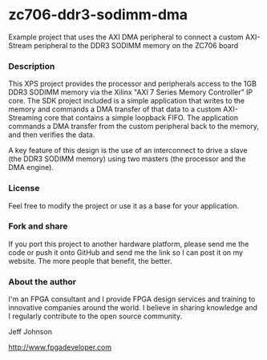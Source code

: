 zc706-ddr3-sodimm-dma
=====================

Example project that uses the AXI DMA peripheral to connect a custom
AXI-Stream peripheral to the DDR3 SODIMM memory on the ZC706 board

### Description

This XPS project provides the processor and peripherals access to the 1GB
DDR3 SODIMM memory via the Xilinx "AXI 7 Series Memory Controller" IP core.
The SDK project included is a simple application that writes to the memory
and commands a DMA transfer of that data to a custom AXI-Streaming core that
contains a simple loopback FIFO. The application commands a DMA transfer
from the custom peripheral back to the memory, and then verifies the data.

A key feature of this design is the use of an interconnect to drive a slave
(the DDR3 SODIMM memory) using two masters (the processor and the DMA engine).

### License

Feel free to modify the project or use it as a base for your application.

### Fork and share

If you port this project to another hardware platform, please send me the
code or push it onto GitHub and send me the link so I can post it on my
website. The more people that benefit, the better.

### About the author

I'm an FPGA consultant and I provide FPGA design services and training to
innovative companies around the world. I believe in sharing knowledge and
I regularly contribute to the open source community.

Jeff Johnson

http://www.fpgadeveloper.com